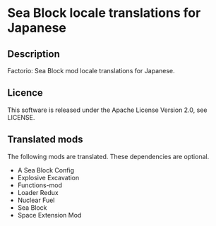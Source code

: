 # Sea Block locale translations for Japanese

## Description 

Factorio: Sea Block mod locale translations for Japanese.

## Licence

This software is released under the Apache License Version 2.0, see LICENSE.

## Translated mods

The following mods are translated. These dependencies are optional.

* A Sea Block Config
* Explosive Excavation
* Functions-mod
* Loader Redux
* Nuclear Fuel
* Sea Block
* Space Extension Mod
